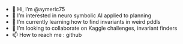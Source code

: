 - 👋 Hi, I’m @aymeric75
- 👀 I’m interested in neuro symbolic AI applied to planning
- 🌱 I’m currently learning how to find invariants in weird pddls
- 💞️ I’m looking to collaborate on Kaggle challenges, invariant finders
- 📫 How to reach me : github

<!---
aymeric75/aymeric75 is a ✨ special ✨ repository because its `README.md` (this file) appears on your GitHub profile.
You can click the Preview link to take a look at your changes.
--->
